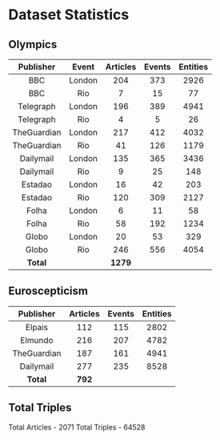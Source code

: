 # Dataset Statistics

## Olympics
| **Publisher** | **Event** | **Articles** | **Events** | **Entities** |
|:-------------:|:---------:|:------------:|:----------:|:------------:|
| BBC | London | 204 | 373 | 2926 |
| BBC | Rio | 7 | 15 | 77 |
| Telegraph | London | 196 | 389 | 4941 | 
| Telegraph | Rio | 4 | 5 | 26 |
| TheGuardian | London | 217 | 412 | 4032 |
| TheGuardian | Rio | 41 | 126 | 1179 |
| Dailymail | London | 135 | 365 | 3436 |
| Dailymail | Rio | 9 | 25 | 148 |
| Estadao | London | 16 | 42 | 203 |
| Estadao | Rio | 120 | 309 | 2127 |
| Folha | London | 6 | 11 | 58 |
| Folha | Rio | 58 | 192 | 1234  |
| Globo | London | 20 | 53 | 329 |
| Globo | Rio | 246 | 556 | 4054 |
| **Total** | | **1279** |  |  |


## Euroscepticism
| **Publisher** | **Articles** | **Events** | **Entities** |
|:---------:|:--------:|:------:|:--------:|
| Elpais | 112 | 115 | 2802 |
| Elmundo | 216 | 207 | 4782 |
| TheGuardian | 187 | 161 | 4941 |
| Dailymail | 277 | 235 | 8528 |
| **Total** | **792** |  |  |

## Total Triples
Total Articles - 2071
Total Triples - 64528

